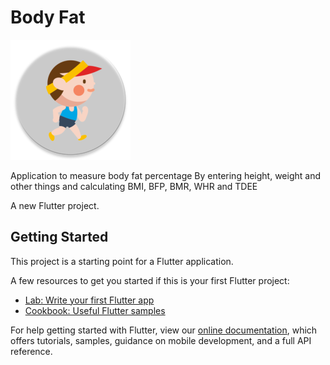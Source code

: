 # Body Fat

![appicon](https://github.com/AbdelrahmanFouad1/body_fit/blob/master/android/app/src/main/res/mipmap-xxxhdpi/ic_launcher_round.png)

Application to measure body fat percentage
By entering height, weight and other things and calculating BMI, BFP, BMR, WHR and TDEE


A new Flutter project.

## Getting Started

This project is a starting point for a Flutter application.

A few resources to get you started if this is your first Flutter project:

- [Lab: Write your first Flutter app](https://flutter.dev/docs/get-started/codelab)
- [Cookbook: Useful Flutter samples](https://flutter.dev/docs/cookbook)

For help getting started with Flutter, view our
[online documentation](https://flutter.dev/docs), which offers tutorials,
samples, guidance on mobile development, and a full API reference.

